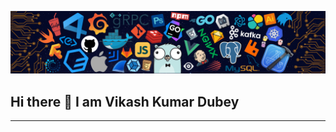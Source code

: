 <p align="center"><img src="https://raw.githubusercontent.com/KevinPatel04/KevinPatel04/master/header.png"></p>

## Hi there 👋 I am Vikash Kumar Dubey
<hr>

<!--
**05vikash/05vikash** is a ✨ _special_ ✨ repository because its `README.md` (this file) appears on your GitHub profile.

Here are some ideas to get you started:

- 🔭 I’m currently working on ...
- 🌱 I’m currently learning ...
- 👯 I’m looking to collaborate on ...
- 🤔 I’m looking for help with ...
- 💬 Ask me about ...
- 📫 How to reach me: ...
- 😄 Pronouns: ...
- ⚡ Fun fact: ...
-->
